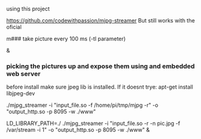 using this project

https://github.com/codewithpassion/mjpg-streamer
But still works with the oficial



m### take picture every 100 ms (-tl parameter)



 &

### picking the pictures up and expose them using and embedded web server

before install make sure jpeg lib is installed. If it doesnt trye:
	apt-get install libjpeg-dev

./mjpg_streamer -i "input_file.so -f /home/pi/tmp/mjpg -r" -o "output_http.so -p 8095 -w ./www"


LD_LIBRARY_PATH=./ ./mjpg_streamer -i "input_file.so -r -n pic.jpg -f /var/stream -i 1" -o "output_http.so -p 8095 -w ./www" &

